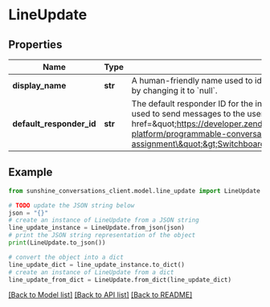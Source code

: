 # LineUpdate


## Properties

Name | Type | Description | Notes
------------ | ------------- | ------------- | -------------
**display_name** | **str** | A human-friendly name used to identify the integration. &#x60;displayName&#x60; can be unset by changing it to &#x60;null&#x60;. | [optional] 
**default_responder_id** | **str** | The default responder ID for the integration. This is the ID of the responder that will be used to send messages to the user. For more information, refer to the &lt;a href&#x3D;\&quot;https://developer.zendesk.com/documentation/conversations/messaging-platform/programmable-conversations/switchboard/#default-integration-assignment\&quot;&gt;Switchboard guide&lt;/a&gt;.  | [optional] 

## Example

```python
from sunshine_conversations_client.model.line_update import LineUpdate

# TODO update the JSON string below
json = "{}"
# create an instance of LineUpdate from a JSON string
line_update_instance = LineUpdate.from_json(json)
# print the JSON string representation of the object
print(LineUpdate.to_json())

# convert the object into a dict
line_update_dict = line_update_instance.to_dict()
# create an instance of LineUpdate from a dict
line_update_from_dict = LineUpdate.from_dict(line_update_dict)
```
[[Back to Model list]](../README.md#documentation-for-models) [[Back to API list]](../README.md#documentation-for-api-endpoints) [[Back to README]](../README.md)


